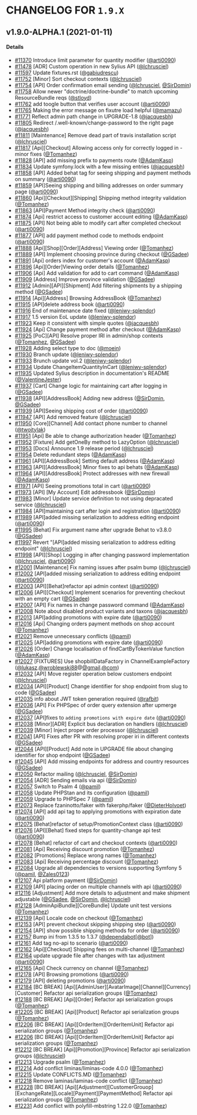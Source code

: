 # CHANGELOG FOR `1.9.X`

## v1.9.0-ALPHA.1 (2021-01-11)

#### Details

- [#11370](https://github.com/Sylius/Sylius/issues/11370) Introduce limit parameter for quantity modifier ([@arti0090](https://github.com/arti0090))
- [#11478](https://github.com/Sylius/Sylius/issues/11478) [ADR] Custom operation in new Sylius API ([@lchrusciel](https://github.com/lchrusciel))
- [#11597](https://github.com/Sylius/Sylius/issues/11597) Update fixtures.rst ([@gabiudrescu](https://github.com/gabiudrescu))
- [#11752](https://github.com/Sylius/Sylius/issues/11752) [Minor] Sort checkout contexts ([@lchrusciel](https://github.com/lchrusciel))
- [#11754](https://github.com/Sylius/Sylius/issues/11754) [API] Order confirmation email sending ([@lchrusciel](https://github.com/lchrusciel), [@SirDomin](https://github.com/SirDomin))
- [#11758](https://github.com/Sylius/Sylius/issues/11758) Allow newer "doctrine/doctrine-bundle" to match upcoming ResourceBundle reqs ([@stloyd](https://github.com/stloyd))
- [#11762](https://github.com/Sylius/Sylius/issues/11762) add toogle button that verifies user account ([@arti0090](https://github.com/arti0090))
- [#11765](https://github.com/Sylius/Sylius/issues/11765) Making the error message on fixutre load helpful ([@mamazu](https://github.com/mamazu))
- [#11771](https://github.com/Sylius/Sylius/issues/11771) Reflect admin path change in UPGRADE-1.8 ([@jacquesbh](https://github.com/jacquesbh))
- [#11805](https://github.com/Sylius/Sylius/issues/11805) Redirect /.well-known/change-password to the right page ([@jacquesbh](https://github.com/jacquesbh))
- [#11811](https://github.com/Sylius/Sylius/issues/11811) [Maintenance] Remove dead part of travis installation script ([@lchrusciel](https://github.com/lchrusciel))
- [#11817](https://github.com/Sylius/Sylius/issues/11817) [Api][Checkout] Allowing access only for correctly logged in - minor fixes ([@Tomanhez](https://github.com/Tomanhez))
- [#11828](https://github.com/Sylius/Sylius/issues/11828) [API] add missing prefix to payments route ([@AdamKasp](https://github.com/AdamKasp))
- [#11834](https://github.com/Sylius/Sylius/issues/11834) Update symfony.lock with a few missing entries ([@jacquesbh](https://github.com/jacquesbh))
- [#11858](https://github.com/Sylius/Sylius/issues/11858) [API] Added behat tag for seeing shipping and payment methods on summary ([@arti0090](https://github.com/arti0090))
- [#11859](https://github.com/Sylius/Sylius/issues/11859) [API]Seeing shipping and billing addresses on order summary page ([@arti0090](https://github.com/arti0090))
- [#11860](https://github.com/Sylius/Sylius/issues/11860) [Api][Checkout][Shipping] Shipping method integrity validation ([@Tomanhez](https://github.com/Tomanhez))
- [#11863](https://github.com/Sylius/Sylius/issues/11863) [API]Payment Method integrity check ([@arti0090](https://github.com/arti0090))
- [#11874](https://github.com/Sylius/Sylius/issues/11874) [Api] restrict access to customer account editing ([@AdamKasp](https://github.com/AdamKasp))
- [#11875](https://github.com/Sylius/Sylius/issues/11875) [API] Not being able to modify cart after completed checkout ([@arti0090](https://github.com/arti0090))
- [#11877](https://github.com/Sylius/Sylius/issues/11877) [API] add payment method code to methods endpoint ([@arti0090](https://github.com/arti0090))
- [#11888](https://github.com/Sylius/Sylius/issues/11888) [Api][Shop][Order][Address] Viewing order ([@Tomanhez](https://github.com/Tomanhez))
- [#11889](https://github.com/Sylius/Sylius/issues/11889) [API] Implement choosing province during checkout ([@GSadee](https://github.com/GSadee))
- [#11891](https://github.com/Sylius/Sylius/issues/11891) [Api] orders index for customer's account ([@AdamKasp](https://github.com/AdamKasp))
- [#11896](https://github.com/Sylius/Sylius/issues/11896) [Api][Order]Viewing order details ([@Tomanhez](https://github.com/Tomanhez))
- [#11906](https://github.com/Sylius/Sylius/issues/11906) [Api] Add validation for add to cart command ([@AdamKasp](https://github.com/AdamKasp))
- [#11909](https://github.com/Sylius/Sylius/issues/11909) [Address] Improve province validation ([@GSadee](https://github.com/GSadee))
- [#11912](https://github.com/Sylius/Sylius/issues/11912) [Admin][API][Shipment] Add filtering shipments by a shipping method ([@GSadee](https://github.com/GSadee))
- [#11914](https://github.com/Sylius/Sylius/issues/11914) [Api][Address] Browsing AddressBook ([@Tomanhez](https://github.com/Tomanhez))
- [#11915](https://github.com/Sylius/Sylius/issues/11915) [API]delete address book ([@arti0090](https://github.com/arti0090))
- [#11916](https://github.com/Sylius/Sylius/issues/11916) End of maintenance date fixed ([@leniwy-splendor](https://github.com/leniwy-splendor))
- [#11917](https://github.com/Sylius/Sylius/issues/11917) 1.5 version EoL update ([@leniwy-splendor](https://github.com/leniwy-splendor))
- [#11923](https://github.com/Sylius/Sylius/issues/11923) Keep it consistent with simple quotes ([@jacquesbh](https://github.com/jacquesbh))
- [#11924](https://github.com/Sylius/Sylius/issues/11924) [Api] Change payment method after checkout ([@AdamKasp](https://github.com/AdamKasp))
- [#11925](https://github.com/Sylius/Sylius/issues/11925) [PoC][API] Resolve proper IRI in admin/shop contexts ([@Tomanhez](https://github.com/Tomanhez), [@GSadee](https://github.com/GSadee))
- [#11928](https://github.com/Sylius/Sylius/issues/11928) Adding select type to doc ([@moein](https://github.com/moein))
- [#11930](https://github.com/Sylius/Sylius/issues/11930) Branch update ([@leniwy-splendor](https://github.com/leniwy-splendor))
- [#11933](https://github.com/Sylius/Sylius/issues/11933) Brunch update vol.2 ([@leniwy-splendor](https://github.com/leniwy-splendor))
- [#11934](https://github.com/Sylius/Sylius/issues/11934) Update ChangeItemQuantityInCart ([@leniwy-splendor](https://github.com/leniwy-splendor))
- [#11935](https://github.com/Sylius/Sylius/issues/11935) Updated Sylius description in documentation's README ([@ValentineJester](https://github.com/ValentineJester))
- [#11937](https://github.com/Sylius/Sylius/issues/11937) [Cart] Change logic for maintaining cart after logging in ([@GSadee](https://github.com/GSadee))
- [#11938](https://github.com/Sylius/Sylius/issues/11938) [API][AddressBook] Adding new address ([@SirDomin](https://github.com/SirDomin), [@GSadee](https://github.com/GSadee))
- [#11939](https://github.com/Sylius/Sylius/issues/11939) [API]Seeing shipping cost of order ([@arti0090](https://github.com/arti0090))
- [#11947](https://github.com/Sylius/Sylius/issues/11947) [API] Add removed feature ([@lchrusciel](https://github.com/lchrusciel))
- [#11950](https://github.com/Sylius/Sylius/issues/11950) [Core][Channel] Add contact phone number to channel ([@twojtylak](https://github.com/twojtylak))
- [#11951](https://github.com/Sylius/Sylius/issues/11951) [Api] Be able to change authorization header  ([@Tomanhez](https://github.com/Tomanhez))
- [#11952](https://github.com/Sylius/Sylius/issues/11952) [Fixture] Add getOneBy method to LazyOption ([@lchrusciel](https://github.com/lchrusciel))
- [#11953](https://github.com/Sylius/Sylius/issues/11953) [Docs] Announce 1.9 release period ([@lchrusciel](https://github.com/lchrusciel))
- [#11954](https://github.com/Sylius/Sylius/issues/11954) Delete redundant steps ([@AdamKasp](https://github.com/AdamKasp))
- [#11961](https://github.com/Sylius/Sylius/issues/11961) [API][AddressBook] Setting default address ([@AdamKasp](https://github.com/AdamKasp))
- [#11963](https://github.com/Sylius/Sylius/issues/11963) [API][AddressBook] Minor fixes to api behats ([@AdamKasp](https://github.com/AdamKasp))
- [#11964](https://github.com/Sylius/Sylius/issues/11964) [API][AddressBook] Protect addresses with new firewall ([@AdamKasp](https://github.com/AdamKasp))
- [#11971](https://github.com/Sylius/Sylius/issues/11971) [API] Seeing promotions total in cart ([@arti0090](https://github.com/arti0090))
- [#11973](https://github.com/Sylius/Sylius/issues/11973) [API] [My Account] Edit addressbook ([@SirDomin](https://github.com/SirDomin))
- [#11983](https://github.com/Sylius/Sylius/issues/11983) [Minor] Update service definition to not using depracated service ([@lchrusciel](https://github.com/lchrusciel))
- [#11984](https://github.com/Sylius/Sylius/issues/11984) [API]maintaining cart after login and registration ([@arti0090](https://github.com/arti0090))
- [#11989](https://github.com/Sylius/Sylius/issues/11989) [API]added missing serialization to address editing endpoint ([@arti0090](https://github.com/arti0090))
- [#11995](https://github.com/Sylius/Sylius/issues/11995) [Behat] Fix argument name after upgrade Behat to v3.8.0 ([@GSadee](https://github.com/GSadee))
- [#11997](https://github.com/Sylius/Sylius/issues/11997) Revert "[API]added missing serialization to address editing endpoint" ([@lchrusciel](https://github.com/lchrusciel))
- [#11998](https://github.com/Sylius/Sylius/issues/11998) [API][Shop] Logging in after changing password implementation ([@lchrusciel](https://github.com/lchrusciel), [@arti0090](https://github.com/arti0090))
- [#12001](https://github.com/Sylius/Sylius/issues/12001) [Maintenance] Fix naming issues after psalm bump ([@lchrusciel](https://github.com/lchrusciel))
- [#12002](https://github.com/Sylius/Sylius/issues/12002) [API]added missing serialization to address editing endpoint ([@arti0090](https://github.com/arti0090))
- [#12003](https://github.com/Sylius/Sylius/issues/12003) [API][Behat]refactor api admin context ([@arti0090](https://github.com/arti0090))
- [#12006](https://github.com/Sylius/Sylius/issues/12006) [API][Checkout] Implement scenarios for preventing checkout with an empty cart ([@GSadee](https://github.com/GSadee))
- [#12007](https://github.com/Sylius/Sylius/issues/12007) [API] Fix names in change password command ([@AdamKasp](https://github.com/AdamKasp))
- [#12008](https://github.com/Sylius/Sylius/issues/12008) Note about disabled product variants and taxons ([@jacquesbh](https://github.com/jacquesbh))
- [#12013](https://github.com/Sylius/Sylius/issues/12013) [API]adding promotions with expire date ([@arti0090](https://github.com/arti0090))
- [#12016](https://github.com/Sylius/Sylius/issues/12016) [Api] Changing orders payment methods on shop account ([@Tomanhez](https://github.com/Tomanhez))
- [#12021](https://github.com/Sylius/Sylius/issues/12021) Remove unnecessary conflicts ([@pamil](https://github.com/pamil))
- [#12025](https://github.com/Sylius/Sylius/issues/12025) [API]adding promotions with expire date  ([@arti0090](https://github.com/arti0090))
- [#12026](https://github.com/Sylius/Sylius/issues/12026) [Order] Change localisation of findCartByTokenValue function ([@AdamKasp](https://github.com/AdamKasp))
- [#12027](https://github.com/Sylius/Sylius/issues/12027) [FIXTURES] Use shopbillDataFactory in ChannelExampleFactory ([@lukasz](https://github.com/lukasz).[@wroblewski88](https://github.com/wroblewski88)@[@gmail](https://github.com/gmail).[@com](https://github.com/com))
- [#12032](https://github.com/Sylius/Sylius/issues/12032) [API] Move register operation below customers endpoint ([@lchrusciel](https://github.com/lchrusciel))
- [#12034](https://github.com/Sylius/Sylius/issues/12034) [API][Product] Change identifier for shop endpoint from slug to code ([@GSadee](https://github.com/GSadee))
- [#12035](https://github.com/Sylius/Sylius/issues/12035) info about JWT token generation required ([@rafbit](https://github.com/rafbit))
- [#12036](https://github.com/Sylius/Sylius/issues/12036) [API] Fix PHPSpec of order query extension after upmerge ([@GSadee](https://github.com/GSadee))
- [#12037](https://github.com/Sylius/Sylius/issues/12037) [API]fixes to `adding promotions with expire date` ([@arti0090](https://github.com/arti0090))
- [#12038](https://github.com/Sylius/Sylius/issues/12038) [Minor][ADR] Explicit bus declaration on handlers ([@lchrusciel](https://github.com/lchrusciel))
- [#12039](https://github.com/Sylius/Sylius/issues/12039) [Minor] Inject proper order processor ([@lchrusciel](https://github.com/lchrusciel))
- [#12041](https://github.com/Sylius/Sylius/issues/12041) [API] Fixes after PR with resolving proper iri in different contexts ([@GSadee](https://github.com/GSadee))
- [#12044](https://github.com/Sylius/Sylius/issues/12044) [API][Product] Add note in UPGRADE file about changing identifier for shop endpoint ([@GSadee](https://github.com/GSadee))
- [#12045](https://github.com/Sylius/Sylius/issues/12045) [API] Add missing endpoints for address and country resources ([@GSadee](https://github.com/GSadee))
- [#12050](https://github.com/Sylius/Sylius/issues/12050) Refactor mailing ([@lchrusciel](https://github.com/lchrusciel), [@SirDomin](https://github.com/SirDomin))
- [#12054](https://github.com/Sylius/Sylius/issues/12054) [ADR] Sending emails via api ([@SirDomin](https://github.com/SirDomin))
- [#12057](https://github.com/Sylius/Sylius/issues/12057) Switch to Psalm 4 ([@pamil](https://github.com/pamil))
- [#12058](https://github.com/Sylius/Sylius/issues/12058) Update PHPStan and its configuration ([@pamil](https://github.com/pamil))
- [#12059](https://github.com/Sylius/Sylius/issues/12059) Upgrade to PHPSpec 7 ([@pamil](https://github.com/pamil))
- [#12073](https://github.com/Sylius/Sylius/issues/12073) Replace fzaninotto/faker with fakerphp/faker ([@DieterHolvoet](https://github.com/DieterHolvoet))
- [#12074](https://github.com/Sylius/Sylius/issues/12074) [API] add api tag to applying promotions with expiration date ([@arti0090](https://github.com/arti0090))
- [#12075](https://github.com/Sylius/Sylius/issues/12075) [Behat]refactor of setup/PromotionContext class ([@arti0090](https://github.com/arti0090))
- [#12076](https://github.com/Sylius/Sylius/issues/12076) [API][Behat] fixed steps for quantity-change api test ([@arti0090](https://github.com/arti0090))
- [#12078](https://github.com/Sylius/Sylius/issues/12078) [Behat] refactor of cart and checkout contexts ([@arti0090](https://github.com/arti0090))
- [#12081](https://github.com/Sylius/Sylius/issues/12081) [Api] Receiving discount promotion ([@Tomanhez](https://github.com/Tomanhez))
- [#12082](https://github.com/Sylius/Sylius/issues/12082) [Promotions] Replace wrong names ([@Tomanhez](https://github.com/Tomanhez))
- [#12083](https://github.com/Sylius/Sylius/issues/12083) [Api] Receiving percentage discount ([@Tomanhez](https://github.com/Tomanhez))
- [#12084](https://github.com/Sylius/Sylius/issues/12084) Upgrade all dependencies to versions supporting Symfony 5 ([@pamil](https://github.com/pamil), [@Zales0123](https://github.com/Zales0123))
- [#12107](https://github.com/Sylius/Sylius/issues/12107) Api platform payment ([@SirDomin](https://github.com/SirDomin))
- [#12109](https://github.com/Sylius/Sylius/issues/12109) [API] placing order on multiple channels with api ([@arti0090](https://github.com/arti0090))
- [#12116](https://github.com/Sylius/Sylius/issues/12116) [Adjustment] Add more details to adjustment and make shipment adjustable ([@GSadee](https://github.com/GSadee), [@SirDomin](https://github.com/SirDomin), [@lchrusciel](https://github.com/lchrusciel))
- [#12128](https://github.com/Sylius/Sylius/issues/12128) [AdminApiBundle][CoreBundle] Update unit test versions ([@Tomanhez](https://github.com/Tomanhez))
- [#12139](https://github.com/Sylius/Sylius/issues/12139) [Api] Locale code on checkout ([@Tomanhez](https://github.com/Tomanhez))
- [#12153](https://github.com/Sylius/Sylius/issues/12153) [API] prevent checkout skipping shipping step ([@arti0090](https://github.com/arti0090))
- [#12154](https://github.com/Sylius/Sylius/issues/12154) [API] show possible shipping methods for order ([@arti0090](https://github.com/arti0090))
- [#12157](https://github.com/Sylius/Sylius/issues/12157) Bump ini from 1.3.5 to 1.3.7 ([@dependabot](https://github.com/dependabot)[[@bot](https://github.com/bot)])
- [#12161](https://github.com/Sylius/Sylius/issues/12161) Add tag no-api to scenario ([@arti0090](https://github.com/arti0090))
- [#12162](https://github.com/Sylius/Sylius/issues/12162) [Api][Checkout] Shipping fees on multi-channel ([@Tomanhez](https://github.com/Tomanhez))
- [#12164](https://github.com/Sylius/Sylius/issues/12164) update upgrade file after changes with tax adjustment ([@arti0090](https://github.com/arti0090))
- [#12165](https://github.com/Sylius/Sylius/issues/12165) [Api] Check currency on channel ([@Tomanhez](https://github.com/Tomanhez))
- [#12178](https://github.com/Sylius/Sylius/issues/12178) [API] Browsing promotions ([@arti0090](https://github.com/arti0090))
- [#12179](https://github.com/Sylius/Sylius/issues/12179) [API] deleting promotions ([@arti0090](https://github.com/arti0090))
- [#12184](https://github.com/Sylius/Sylius/issues/12184) [BC BREAK] [Api][AdminUser][AvatarImage][Channel][Currency][Customer] Refactor api serialization groups ([@Tomanhez](https://github.com/Tomanhez))
- [#12188](https://github.com/Sylius/Sylius/issues/12188) [BC BREAK] [Api][Order] Refactor api serialization groups ([@Tomanhez](https://github.com/Tomanhez))
- [#12205](https://github.com/Sylius/Sylius/issues/12205) [BC BREAK] [Api][Product] Refactor api serialization groups ([@Tomanhez](https://github.com/Tomanhez))
- [#12206](https://github.com/Sylius/Sylius/issues/12206) [BC BREAK] [Api][OrderItem][OrderItemUnit] Refactor api serialization groups ([@Tomanhez](https://github.com/Tomanhez))
- [#12206](https://github.com/Sylius/Sylius/issues/12206) [BC BREAK] [Api][OrderItem][OrderItemUnit] Refactor api serialization groups ([@Tomanhez](https://github.com/Tomanhez))
- [#12212](https://github.com/Sylius/Sylius/issues/12212) [BC BREAK] [Api][Promotion][Province] Refactor api serialization groups ([@lchrusciel](https://github.com/lchrusciel))
- [#12213](https://github.com/Sylius/Sylius/issues/12213) Upgrade psalm ([@Tomanhez](https://github.com/Tomanhez))
- [#12214](https://github.com/Sylius/Sylius/issues/12214) Add conflict liminas/liminas-code 4.0.0 ([@Tomanhez](https://github.com/Tomanhez))
- [#12215](https://github.com/Sylius/Sylius/issues/12215) Update CONFLICTS.MD ([@Tomanhez](https://github.com/Tomanhez))
- [#12218](https://github.com/Sylius/Sylius/issues/12218) Remove laminas/laminas-code conflict ([@Tomanhez](https://github.com/Tomanhez))
- [#12228](https://github.com/Sylius/Sylius/issues/12228) [BC BREAK] [Api][Adjustment][CustomerGrouop][ExchangeRate][Locale][Payment][PaymentMethod] Refactor api serialization groups ([@Tomanhez](https://github.com/Tomanhez))
- [#12231](https://github.com/Sylius/Sylius/issues/12231) Add conflict with polyfill-mbstring 1.22.0 ([@Tomanhez](https://github.com/Tomanhez))
